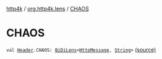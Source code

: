 [http4k](../index.md) / [org.http4k.lens](index.md) / [CHAOS](./-c-h-a-o-s.md)

# CHAOS

`val `[`Header`](-header/index.md)`.CHAOS: `[`BiDiLens`](-bi-di-lens/index.md)`<`[`HttpMessage`](../org.http4k.core/-http-message/index.md)`, `[`String`](https://kotlinlang.org/api/latest/jvm/stdlib/kotlin/-string/index.html)`>` [(source)](https://github.com/http4k/http4k/blob/master/http4k-testing-chaos/src/main/kotlin/org/http4k/lens/chaosExt.kt#L3)